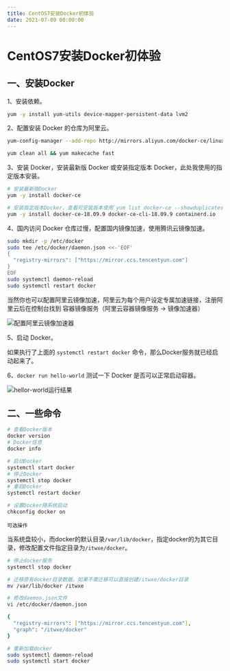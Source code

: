 ```yaml
---
title: CentOS7安装Docker初体验
date: 2021-07-09 00:00:00
---
```


# CentOS7安装Docker初体验

## 一、安装Docker

1、安装依赖。

```bash
yum -y install yum-utils device-mapper-persistent-data lvm2
```
2、配置安装 Docker 的仓库为阿里云。

```bash
yum-config-manager --add-repo http://mirrors.aliyun.com/docker-ce/linux/centos/docker-ce.repo
```

```bash
yum clean all && yum makecache fast
```

3、安装 Docker，安装最新版 Docker 或安装指定版本 Docker，此处我使用的指定版本安装。

```bash
# 安装最新版Docker
yum -y install docker-ce

# 安装指定版本Docker，查看可安装版本使用`yum list docker-ce --showduplicates | sort -r`查看
yum -y install docker-ce-18.09.9 docker-ce-cli-18.09.9 containerd.io
```

4、国内访问 Docker 仓库过慢，配置国内镜像加速，使用腾讯云镜像加速。

```bash
sudo mkdir -p /etc/docker
sudo tee /etc/docker/daemon.json <<-'EOF'
{
  "registry-mirrors": ["https://mirror.ccs.tencentyun.com"]
}
EOF
sudo systemctl daemon-reload
sudo systemctl restart docker
```

当然你也可以配置阿里云镜像加速，阿里云为每个用户设定专属加速链接，注册阿里云后在控制台找到 容器镜像服务（阿里云容器镜像服务 -> 镜像加速器）

![配置阿里云镜像加速器](https://juzicoding.com/img/blog/166463726437905.webp)

5、启动 Docker。

如果执行了上面的 `systemctl restart docker` 命令，那么Docker服务就已经启动起来了。

6、`docker run hello-world` 测试一下 Docker 是否可以正常启动容器。

![hellor-world运行结果](https://juzicoding.com/img/blog/166463726445356.webp)

## 二、一些命令

```bash
# 查看Docker版本
docker version
# Docker信息
docker info

# 启动Docker
systemctl start docker
# 停止Docker
systemctl stop docker
# 重启Docker
systemctl restart docker

# 设置Docker随系统启动
chkconfig docker on
```

`可选操作`

当系统盘较小，而docker的默认目录`/var/lib/docker`，指定docker的为其它目录，修改配置文件指定目录为`/itwxe/docker`。

```bash
# 停止docker服务
systemctl stop docker

# 迁移原有docker目录数据，如果不需迁移可以直接创建/itwxe/docker目录
mv /var/lib/docker /itwxe

# 修改daemon.json文件
vi /etc/docker/daemon.json

{
  "registry-mirrors": ["https://mirror.ccs.tencentyun.com"],
  "graph": "/itwxe/docker"
}

# 重新加载docker
sudo systemctl daemon-reload
sudo systemctl start docker
```